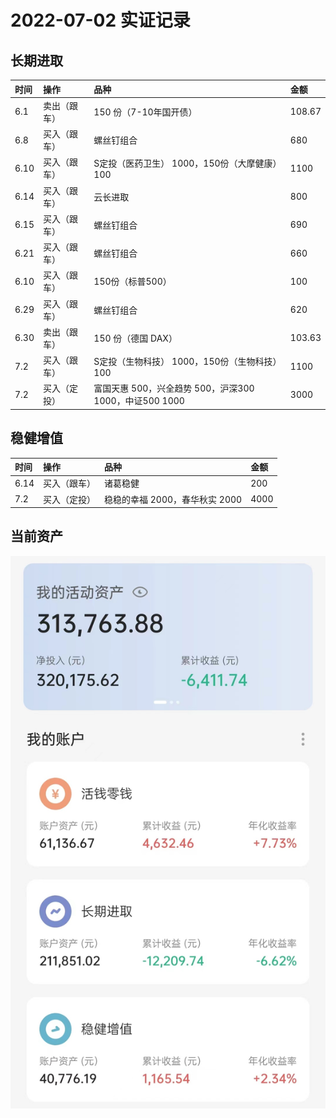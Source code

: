 # 2022-07-02 实证记录

## 长期进取

| 时间 | 操作 | 品种 | 金额 |
| :-- | :-- | :-- | :-- |
| 6.1 | 卖出（跟车） | 150 份（7-10年国开债） | 108.67 |
| 6.8 | 买入（跟车） | 螺丝钉组合 | 680 |
| 6.10 | 买入（跟车） | S定投（医药卫生） 1000，150份（大摩健康） 100 | 1100 |
| 6.14 | 买入（跟车） | 云长进取 | 800 |
| 6.15 | 买入（跟车） | 螺丝钉组合 | 690 |
| 6.21 | 买入（跟车） | 螺丝钉组合 | 660 |
| 6.10 | 买入（跟车） | 150份（标普500） | 100 |
| 6.29 | 买入（跟车） | 螺丝钉组合 | 620 |
| 6.30 | 卖出（跟车） | 150 份（德国 DAX） | 103.63 |
| 7.2 | 买入（跟车） | S定投（生物科技） 1000，150份（生物科技） 100 | 1100 |
| 7.2 | 买入（定投） | 富国天惠 500，兴全趋势 500，沪深300 1000，中证500 1000  | 3000 |

## 稳健增值

| 时间 | 操作 | 品种 | 金额 |
| :-- | :-- | :-- | :-- |
| 6.14 | 买入（跟车） | 诸葛稳健 | 200 |
| 7.2 | 买入（定投） | 稳稳的幸福 2000，春华秋实 2000 | 4000 |

## 当前资产

![image](images/2022-07-02.jpeg)